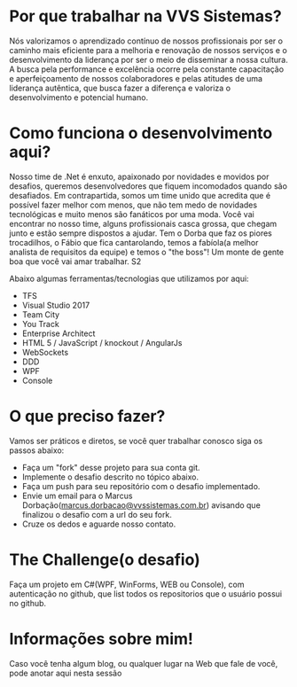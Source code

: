 Por que trabalhar na VVS Sistemas?
===============================

Nós valorizamos o aprendizado contínuo de nossos profissionais por ser o caminho mais eficiente para a melhoria e renovação de nossos serviços e o desenvolvimento da liderança por ser o meio de disseminar a nossa cultura. A busca pela performance e excelência ocorre pela constante capacitação e aperfeiçoamento de nossos colaboradores e pelas atitudes de uma liderança autêntica, que busca fazer a diferença e valoriza o desenvolvimento e potencial humano.

Como funciona o desenvolvimento aqui?
===============================
Nosso time de .Net é enxuto, apaixonado por novidades e movidos por desafios, queremos desenvolvedores que fiquem incomodados quando são desafiados.
Em contrapartida, somos um time unido que acredita que é possível fazer melhor com menos, que não tem medo de novidades tecnológicas e muito menos são fanáticos por uma moda.
Você vai encontrar no nosso time, alguns profissionais casca grossa, que chegam junto e estão sempre dispostos a ajudar.
Tem o Dorba que faz os piores trocadilhos, o Fábio que fica cantarolando, temos a fabíola(a melhor analista de requisitos da equipe) e temos o "the boss"! Um monte de gente boa que você vai amar trabalhar. S2

Abaixo algumas ferramentas/tecnologias que utilizamos por aqui:
  - TFS
  - Visual Studio 2017
  - Team City
  - You Track  
  - Enterprise Architect  
  - HTML 5 / JavaScript / knockout / AngularJs
  - WebSockets
  - DDD
  - WPF
  - Console


O que preciso fazer?
===============================
Vamos ser práticos e diretos, se você quer trabalhar conosco siga os passos abaixo:

- Faça um "fork" desse projeto para sua conta git.
- Implemente o desafio descrito no tópico abaixo.
- Faça um push para seu repositório com o desafio implementado.
- Envie um email para o Marcus Dorbação(marcus.dorbacao@vvssistemas.com.br) avisando que finalizou o desafio com a url do seu fork.
- Cruze os dedos e aguarde nosso contato.

The Challenge(o desafio)
===============================

Faça um projeto em C#(WPF, WinForms, WEB ou Console), com autenticação no github, que list todos os repositorios que o usuário possui no github.

Informações sobre mim!
===============================
Caso você tenha algum blog, ou qualquer lugar na Web que fale de você, pode anotar aqui nesta sessão



